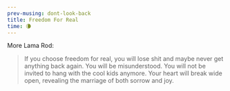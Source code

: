 ```yaml
--- 
prev-musing: dont-look-back
title: Freedom For Real
time: 🌘
---
```

More Lama Rod:
> If you choose freedom for real, you will
> lose shit and maybe never get anything
> back again. You will be misunderstood. 
> You will not be invited to hang with 
> the cool kids anymore. Your heart will
> break wide open, revealing the 
> marriage of both sorrow and joy. 